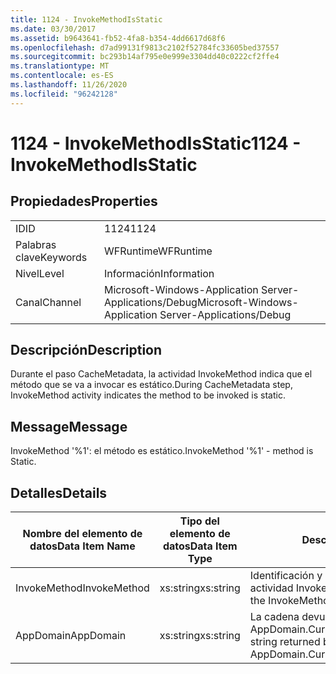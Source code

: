 ```yaml
---
title: 1124 - InvokeMethodIsStatic
ms.date: 03/30/2017
ms.assetid: b9643641-fb52-4fa8-b354-4dd6617d68f6
ms.openlocfilehash: d7ad99131f9813c2102f52784fc33605bed37557
ms.sourcegitcommit: bc293b14af795e0e999e3304dd40c0222cf2ffe4
ms.translationtype: MT
ms.contentlocale: es-ES
ms.lasthandoff: 11/26/2020
ms.locfileid: "96242128"
---
```

# <a name="1124---invokemethodisstatic"></a><span data-ttu-id="115e5-102">1124 - InvokeMethodIsStatic</span><span class="sxs-lookup"><span data-stu-id="115e5-102">1124 - InvokeMethodIsStatic</span></span>

## <a name="properties"></a><span data-ttu-id="115e5-103">Propiedades</span><span class="sxs-lookup"><span data-stu-id="115e5-103">Properties</span></span>  
  
|||  
|-|-|  
|<span data-ttu-id="115e5-104">ID</span><span class="sxs-lookup"><span data-stu-id="115e5-104">ID</span></span>|<span data-ttu-id="115e5-105">1124</span><span class="sxs-lookup"><span data-stu-id="115e5-105">1124</span></span>|  
|<span data-ttu-id="115e5-106">Palabras clave</span><span class="sxs-lookup"><span data-stu-id="115e5-106">Keywords</span></span>|<span data-ttu-id="115e5-107">WFRuntime</span><span class="sxs-lookup"><span data-stu-id="115e5-107">WFRuntime</span></span>|  
|<span data-ttu-id="115e5-108">Nivel</span><span class="sxs-lookup"><span data-stu-id="115e5-108">Level</span></span>|<span data-ttu-id="115e5-109">Información</span><span class="sxs-lookup"><span data-stu-id="115e5-109">Information</span></span>|  
|<span data-ttu-id="115e5-110">Canal</span><span class="sxs-lookup"><span data-stu-id="115e5-110">Channel</span></span>|<span data-ttu-id="115e5-111">Microsoft-Windows-Application Server-Applications/Debug</span><span class="sxs-lookup"><span data-stu-id="115e5-111">Microsoft-Windows-Application Server-Applications/Debug</span></span>|  
  
## <a name="description"></a><span data-ttu-id="115e5-112">Descripción</span><span class="sxs-lookup"><span data-stu-id="115e5-112">Description</span></span>  

 <span data-ttu-id="115e5-113">Durante el paso CacheMetadata, la actividad InvokeMethod indica que el método que se va a invocar es estático.</span><span class="sxs-lookup"><span data-stu-id="115e5-113">During CacheMetadata step, InvokeMethod activity indicates the method to be invoked is static.</span></span>  
  
## <a name="message"></a><span data-ttu-id="115e5-114">Message</span><span class="sxs-lookup"><span data-stu-id="115e5-114">Message</span></span>  

 <span data-ttu-id="115e5-115">InvokeMethod '%1': el método es estático.</span><span class="sxs-lookup"><span data-stu-id="115e5-115">InvokeMethod '%1' - method is Static.</span></span>  
  
## <a name="details"></a><span data-ttu-id="115e5-116">Detalles</span><span class="sxs-lookup"><span data-stu-id="115e5-116">Details</span></span>  
  
|<span data-ttu-id="115e5-117">Nombre del elemento de datos</span><span class="sxs-lookup"><span data-stu-id="115e5-117">Data Item Name</span></span>|<span data-ttu-id="115e5-118">Tipo del elemento de datos</span><span class="sxs-lookup"><span data-stu-id="115e5-118">Data Item Type</span></span>|<span data-ttu-id="115e5-119">Descripción</span><span class="sxs-lookup"><span data-stu-id="115e5-119">Description</span></span>|  
|--------------------|--------------------|-----------------|  
|<span data-ttu-id="115e5-120">InvokeMethod</span><span class="sxs-lookup"><span data-stu-id="115e5-120">InvokeMethod</span></span>|<span data-ttu-id="115e5-121">xs:string</span><span class="sxs-lookup"><span data-stu-id="115e5-121">xs:string</span></span>|<span data-ttu-id="115e5-122">Identificación y nombre para mostrar de la actividad InvokeMethod.</span><span class="sxs-lookup"><span data-stu-id="115e5-122">The display name of the InvokeMethod activity.</span></span>|  
|<span data-ttu-id="115e5-123">AppDomain</span><span class="sxs-lookup"><span data-stu-id="115e5-123">AppDomain</span></span>|<span data-ttu-id="115e5-124">xs:string</span><span class="sxs-lookup"><span data-stu-id="115e5-124">xs:string</span></span>|<span data-ttu-id="115e5-125">La cadena devuelta por AppDomain.CurrentDomain.FriendlyName.</span><span class="sxs-lookup"><span data-stu-id="115e5-125">The string returned by AppDomain.CurrentDomain.FriendlyName.</span></span>|

